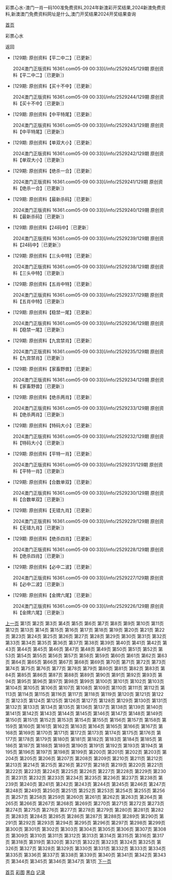 彩票心水-澳门一肖一码100准免费资料,2024年新澳彩开奖结果,2024新澳免费资料,新澳澳门免费资料网址是什么,澳门开奖结果2024开奖结果查询



[首页](/)

彩票心水

返回

* [129期: 原创资料【平二中二】〖已更新〗

  2024澳门正版资料 16361.com05-09 00:33](/info/2529245/129期 原创资料【平二中二】〖已更新〗)
* [129期: 原创资料【买十不中】〖已更新〗

  2024澳门正版资料 16361.com05-09 00:33](/info/2529244/129期 原创资料【买十不中】〖已更新〗)
* [129期: 原创资料【中平特尾】〖已更新〗

  2024澳门正版资料 16361.com05-09 00:33](/info/2529243/129期 原创资料【中平特尾】〖已更新〗)
* [129期: 原创资料【单双大小】〖已更新〗

  2024澳门正版资料 16361.com05-09 00:33](/info/2529242/129期 原创资料【单双大小】〖已更新〗)
* [129期: 原创资料【绝杀一合】〖已更新〗

  2024澳门正版资料 16361.com05-09 00:33](/info/2529241/129期 原创资料【绝杀一合】〖已更新〗)
* [129期: 原创资料【最新杀码】〖已更新〗

  2024澳门正版资料 16361.com05-09 00:33](/info/2529240/129期 原创资料【最新杀码】〖已更新〗)
* [129期: 原创资料【24码中】〖已更新〗

  2024澳门正版资料 16361.com05-09 00:33](/info/2529239/129期 原创资料【24码中】〖已更新〗)
* [129期: 原创资料【三头中特】〖已更新〗

  2024澳门正版资料 16361.com05-09 00:33](/info/2529238/129期 原创资料【三头中特】〖已更新〗)
* [129期: 原创资料【五肖中特】〖已更新〗

  2024澳门正版资料 16361.com05-09 00:33](/info/2529237/129期 原创资料【五肖中特】〖已更新〗)
* [129期: 原创资料【稳禁一尾】〖已更新〗

  2024澳门正版资料 16361.com05-09 00:33](/info/2529236/129期 原创资料【稳禁一尾】〖已更新〗)
* [129期: 原创资料【九宫禁肖】〖已更新〗

  2024澳门正版资料 16361.com05-09 00:33](/info/2529235/129期 原创资料【九宫禁肖】〖已更新〗)
* [129期: 原创资料【家畜野兽】〖已更新〗

  2024澳门正版资料 16361.com05-09 00:33](/info/2529234/129期 原创资料【家畜野兽】〖已更新〗)
* [129期: 原创资料【绝杀两肖】〖已更新〗

  2024澳门正版资料 16361.com05-09 00:33](/info/2529233/129期 原创资料【绝杀两肖】〖已更新〗)
* [129期: 原创资料【特码大小】〖已更新〗

  2024澳门正版资料 16361.com05-09 00:33](/info/2529232/129期 原创资料【特码大小】〖已更新〗)
* [129期: 原创资料【平特一肖】〖已更新〗

  2024澳门正版资料 16361.com05-09 00:33](/info/2529231/129期 原创资料【平特一肖】〖已更新〗)
* [129期: 原创资料【合数单双】〖已更新〗

  2024澳门正版资料 16361.com05-09 00:33](/info/2529230/129期 原创资料【合数单双】〖已更新〗)
* [129期: 原创资料【无错九肖】〖已更新〗

  2024澳门正版资料 16361.com05-09 00:33](/info/2529229/129期 原创资料【无错九肖】〖已更新〗)
* [129期: 原创资料【绝杀四肖】〖已更新〗

  2024澳门正版资料 16361.com05-09 00:33](/info/2529228/129期 原创资料【绝杀四肖】〖已更新〗)
* [129期: 原创资料【必中二波】〖已更新〗

  2024澳门正版资料 16361.com05-09 00:33](/info/2529227/129期 原创资料【必中二波】〖已更新〗)
* [129期: 原创资料【金牌六尾】〖已更新〗

  2024澳门正版资料 16361.com05-09 00:33](/info/2529226/129期 原创资料【金牌六尾】〖已更新〗)

[上一页](javascript:;)
第1页
第2页
第3页
第4页
第5页
第6页
第7页
第8页
第9页
第10页
第11页
第12页
第13页
第14页
第15页
第16页
第17页
第18页
第19页
第20页
第21页
第22页
第23页
第24页
第25页
第26页
第27页
第28页
第29页
第30页
第31页
第32页
第33页
第34页
第35页
第36页
第37页
第38页
第39页
第40页
第41页
第42页
第43页
第44页
第45页
第46页
第47页
第48页
第49页
第50页
第51页
第52页
第53页
第54页
第55页
第56页
第57页
第58页
第59页
第60页
第61页
第62页
第63页
第64页
第65页
第66页
第67页
第68页
第69页
第70页
第71页
第72页
第73页
第74页
第75页
第76页
第77页
第78页
第79页
第80页
第81页
第82页
第83页
第84页
第85页
第86页
第87页
第88页
第89页
第90页
第91页
第92页
第93页
第94页
第95页
第96页
第97页
第98页
第99页
第100页
第101页
第102页
第103页
第104页
第105页
第106页
第107页
第108页
第109页
第110页
第111页
第112页
第113页
第114页
第115页
第116页
第117页
第118页
第119页
第120页
第121页
第122页
第123页
第124页
第125页
第126页
第127页
第128页
第129页
第130页
第131页
第132页
第133页
第134页
第135页
第136页
第137页
第138页
第139页
第140页
第141页
第142页
第143页
第144页
第145页
第146页
第147页
第148页
第149页
第150页
第151页
第152页
第153页
第154页
第155页
第156页
第157页
第158页
第159页
第160页
第161页
第162页
第163页
第164页
第165页
第166页
第167页
第168页
第169页
第170页
第171页
第172页
第173页
第174页
第175页
第176页
第177页
第178页
第179页
第180页
第181页
第182页
第183页
第184页
第185页
第186页
第187页
第188页
第189页
第190页
第191页
第192页
第193页
第194页
第195页
第196页
第197页
第198页
第199页
第200页
第201页
第202页
第203页
第204页
第205页
第206页
第207页
第208页
第209页
第210页
第211页
第212页
第213页
第214页
第215页
第216页
第217页
第218页
第219页
第220页
第221页
第222页
第223页
第224页
第225页
第226页
第227页
第228页
第229页
第230页
第231页
第232页
第233页
第234页
第235页
第236页
第237页
第238页
第239页
第240页
第241页
第242页
第243页
第244页
第245页
第246页
第247页
第248页
第249页
第250页
第251页
第252页
第253页
第254页
第255页
第256页
第257页
第258页
第259页
第260页
第261页
第262页
第263页
第264页
第265页
第266页
第267页
第268页
第269页
第270页
第271页
第272页
第273页
第274页
第275页
第276页
第277页
第278页
第279页
第280页
第281页
第282页
第283页
第284页
第285页
第286页
第287页
第288页
第289页
第290页
第291页
第292页
第293页
第294页
第295页
第296页
第297页
第298页
第299页
第300页
第301页
第302页
第303页
第304页
第305页
第306页
第307页
第308页
第309页
第310页
第311页
第312页
第313页
第314页
第315页
第316页
第317页
第318页
第319页
第320页
第321页
第322页
第323页
第324页
第325页
第326页
第327页
第328页
第329页
第330页
第331页
第332页
第333页
第334页
第335页
第336页
第337页
第338页
第339页
第340页
第341页
第342页
第343页
第344页
第345页
第346页
第347页
第1页
[下一页](/list/彩票心水/2)

[首页](/)
[彩图](/photo/color)
[黑白](/photo/black)
[记录](/page/history)